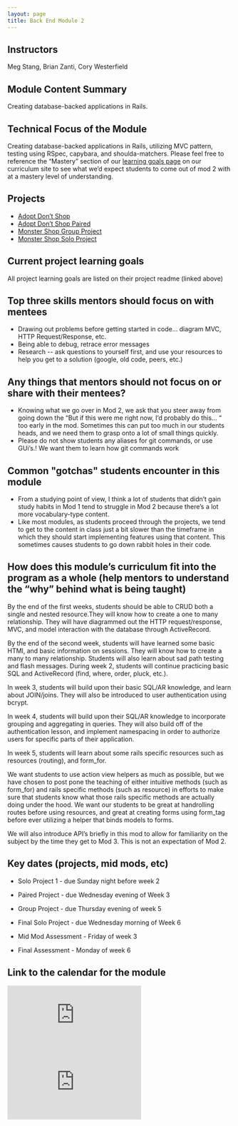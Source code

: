 ```yaml
---
layout: page
title: Back End Module 2
---
```


## Instructors
Meg Stang, Brian Zanti, Cory Westerfield

## Module Content Summary

Creating database-backed applications in Rails.

## Technical Focus of the Module

Creating database-backed applications in Rails, utilizing MVC pattern, testing using RSpec, capybara, and shoulda-matchers. Please feel free to reference the “Mastery” section of our [learning goals page](https://backend.turing.io/module2/success/learning_goals) on our curriculum site to see what we’d expect students to come out of mod 2 with at a mastery level of understanding.

## Projects

* [Adopt Don’t Shop](https://github.com/turingschool-examples/adopt_dont_shop_2005)
* [Adopt Don’t Shop Paired](https://github.com/turingschool-examples/adopt_dont_shop_paired)
* [Monster Shop Group Project](https://github.com/turingschool-examples/monster_shop_2005)
* [Monster Shop Solo Project](https://github.com/turingschool-examples/monster_shop_final)

## Current project learning goals

All project learning goals are listed on their project readme (linked above)

## Top three skills mentors should focus on with mentees

* Drawing out problems before getting started in code… diagram MVC, HTTP Request/Response, etc.
* Being able to debug, retrace error messages
* Research -- ask questions to yourself first, and use your resources to help you get to a solution (google, old code, peers, etc.)


## Any things that mentors should __not__ focus on or share with their mentees?

* Knowing what we go over in Mod 2, we ask that you steer away from going down the “But if this were me right now, I’d probably do this… “ too early in the mod. Sometimes this can put too much in our students heads, and we need them to grasp onto a lot of small things quickly.
* Please do not show students any aliases for git commands, or use GUi’s.! We want them to learn how git commands work


## Common "gotchas" students encounter in this module

* From a studying point of view, I think a lot of students that didn’t gain study habits in Mod 1 tend to struggle in Mod 2 because there’s a lot more vocabulary-type content.
* Like most modules, as students proceed through the projects, we tend to get to the content in class just a bit slower than the timeframe in which they should start implementing features using that content. This sometimes causes students to go down rabbit holes in their code.

## How does this module’s curriculum fit into the program as a whole __(help mentors to understand the “why” behind what is being taught)__

By the end of the first weeks, students should be able to CRUD both a single and nested resource.They will know how to create a one to many relationship.  They will have diagrammed out the HTTP request/response, MVC, and model interaction with the database through ActiveRecord.

By the end of the second week, students will have learned some basic HTMl, and basic information on sessions. They will know how to create a many to many relationship. Students will also learn about sad path testing and flash messages. During week 2, students will continue practicing basic SQL and ActiveRecord (find, where, order, pluck, etc.).

In week 3, students will build upon their basic SQL/AR knowledge, and learn about JOIN/joins. They will also be introduced to user authentication using bcrypt.

In week 4, students will build upon their SQL/AR knowledge to incorporate grouping and aggregating in queries. They will also build off of the authentication lesson, and implement namespacing in order to authorize users for specific parts of their application.

In week 5, students will learn about some rails specific resources such as resources (routing), and form_for.


We want students to use action view helpers as much as possible, but we have chosen to post pone the teaching of either intuitive methods (such as form_for) and rails specific methods (such as resource) in efforts to make sure that students know what those rails specific methods are actually doing under the hood. We want our students to be great at handrolling routes before using resources, and great at creating forms using form_tag before ever utilizing a helper that binds models to forms.

We will also introduce API’s briefly in this mod to allow for familiarity on the subject by the time they get to Mod 3. This is not an expectation of Mod 2.

## Key dates (projects, mid mods, etc)

* Solo Project 1 - due Sunday night before week 2
* Paired Project - due Wednesday evening of Week 3
* Group Project - due Thursday evening of week 5
* Final Solo Project - due Wednesday morning of Week 6

* Mid Mod Assessment - Friday of week 3
* Final Assessment - Monday of week 6


## Link to the calendar for the module

<section class="module-content" data-module="2">
  <div class="responsive-iframe-container">
    <div class='tablet'>
      <iframe src="https://calendar.google.com/calendar/embed?showTitle=0&amp;showPrint=0&amp;showCalendars=0&amp;mode=AGENDA&amp;height=400&amp;wkst=1&amp;bgcolor=%23FFFFFF&amp;src=casimircreative.com_rps2hg1nfqjih4rcl3gl6s4lpk%40group.calendar.google.com&amp;color=%230F4B38&amp;ctz=America%2FDenver"
        style="border-width:0" frameborder="0" scrolling="no"></iframe>
    </div>
    <div class='desktop'>
      <iframe src="https://calendar.google.com/calendar/embed?showTitle=0&amp;showNav=1&amp;showDate=0&amp;showPrint=0&amp;showTabs=0&amp;showCalendars=0&amp;showTz=0&amp;mode=WEEK&amp;height=400&amp;wkst=1&amp;bgcolor=%23FFFFFF&amp;src=casimircreative.com_rps2hg1nfqjih4rcl3gl6s4lpk%40group.calendar.google.com&amp;color=%230F4B38&amp;ctz=America%2FDenver"
        style="border-width:0" frameborder="0" scrolling="no"></iframe>
    </div>
  </div>
</section>

